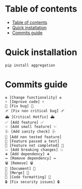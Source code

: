 # Table of contents

- [Table of contents](#table-of-contents)
- [Quick installation](#quick-installation)
- [Commits guide](#commits-guide)

# Quick installation

```
pip install aggregation
```

# Commits guide

```
♻️ [Change functionality] ♻️
⚡️ [Improve code] ⚡️
🐛 [Fix bug] 🐛
🩹 [Fix non critical bug] 🩹
🚑️ [Critical Hotfix] 🚑️
✅ [Add feature] ✅
✨ [Add small feature] ✨
🩺 [Add sanity check] 🩺
🧪 [Add non tested feature]
🎉 [Feature passed a test]
🚧 [Feature not completed] 🚧
💥 [Add breaking changes] 💥
➕ [Add dependency] ➕
➖ [Remove dependency] ➖
🗑️ [Remove] 🗑️
📝 [Document] 📝
🔀 [Merge] 🔀
🎨 [Code formatting] 🎨
🔒️ [Fix security issues] 🔒️
```
